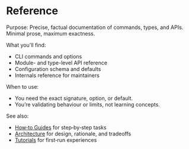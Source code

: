 # Reference

Purpose: Precise, factual documentation of commands, types, and APIs. Minimal prose, maximum exactness.

What you'll find:

- CLI commands and options
- Module- and type-level API reference
- Configuration schema and defaults
- Internals reference for maintainers

When to use:

- You need the exact signature, option, or default.
- You’re validating behaviour or limits, not learning concepts.

See also:

- [How‑to Guides](../how-to/index.md) for step‑by‑step tasks
- [Architecture](../explanation/architecture.md) for design, rationale, and tradeoffs
- [Tutorials](../tutorials/index.md) for first‑run experiences
